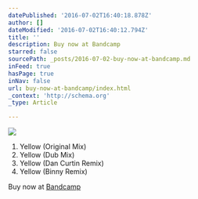 ```yaml
---
datePublished: '2016-07-02T16:40:18.878Z'
author: []
dateModified: '2016-07-02T16:40:12.794Z'
title: ''
description: Buy now at Bandcamp
starred: false
sourcePath: _posts/2016-07-02-buy-now-at-bandcamp.md
inFeed: true
hasPage: true
inNav: false
url: buy-now-at-bandcamp/index.html
_context: 'http://schema.org'
_type: Article

---
```

![](https://the-grid-user-content.s3-us-west-2.amazonaws.com/d809b1fc-b0cd-4abf-bef9-20512e758acf.jpg)

1. Yellow (Original Mix)
2. Yellow (Dub Mix)
3. Yellow (Dan Curtin Remix)
4. Yellow (Binny Remix)

Buy now at [Bandcamp][0]

[0]: https://jameskumo.bandcamp.com/album/james-kumo-yellow-ep "James Kumo - Yellow EP"